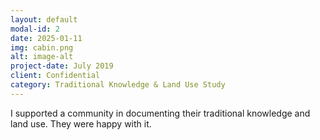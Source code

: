 ```yaml
---
layout: default
modal-id: 2
date: 2025-01-11
img: cabin.png
alt: image-alt
project-date: July 2019
client: Confidential
category: Traditional Knowledge & Land Use Study
---
```

I supported a community in documenting their traditional knowledge and land use. They were happy with it.